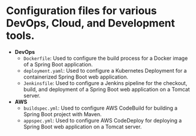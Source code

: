 # Configuration files for various DevOps, Cloud, and Development tools.

- **DevOps**
  - `Dockerfile`: Used to configure the build process for a Docker image of a Spring Boot application.
  - `deployment.yaml`: Used to configure a Kubernetes Deployment for a containerized Spring Boot web application.
  - `Jenkinsfile`: Used to configure a Jenkins pipeline for the checkout, build, and deployment of a Spring Boot web application on a Tomcat server.
- **AWS**
  - `buildspec.yml`: Used to configure AWS CodeBuild for building a Spring Boot project with Maven.
  - `appspec.yml`: Used to configure AWS CodeDeploy for deploying a Spring Boot web application on a Tomcat server.